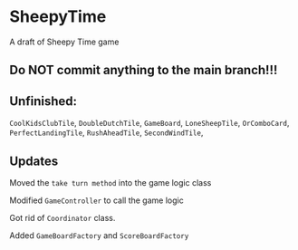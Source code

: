 # SheepyTime

A draft of Sheepy Time game

## Do NOT commit anything to the main branch!!!

## Unfinished:

`CoolKidsClubTile`, `DoubleDutchTile`, `GameBoard`, `LoneSheepTile`,
`OrComboCard`, `PerfectLandingTile`, `RushAheadTile`, `SecondWindTile`, 

## Updates
Moved the `take turn method` into the game logic class

Modified `GameController` to call the game logic

Got rid of `Coordinator` class.

Added `GameBoardFactory` and `ScoreBoardFactory`
